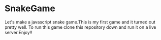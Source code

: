 # SnakeGame

 Let's make a javascript snake game.This is my first game and it turned out pretty well. To run this game clone this repository down and run it on a live server.Enjoy!!
